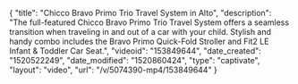 {
    "title": "Chicco Bravo Primo Trio Travel System in Alto",
    "description": "The full-featured Chicco Bravo Primo Trio Travel System offers a seamless transition when traveling in and out of a car with your child. Stylish and handy combo includes the Bravo Primo Quick-Fold Stroller and Fit2 LE Infant & Toddler Car Seat.",
    "videoid": "153849644",
    "date_created": "1520522249",
    "date_modified": "1520860424",
    "type": "captivate",
    "layout": "video",
    "url": "\/v\/5074390-mp4\/153849644"
}